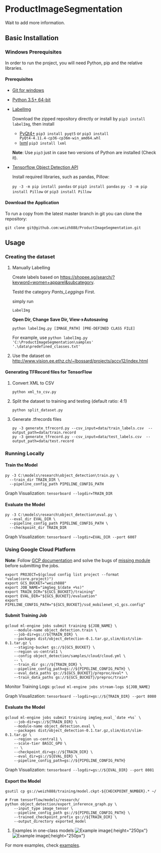 # ProductImageSegmentation
Wait to add more information.

## Basic Installation

### Windows Prerequisites

In order to run the project, you will need Python, pip and the relative libraries.

#### Prerequisites

  - [Git for windows](https://git-for-windows.github.io/)
  - [Python 3.5+ 64-bit](https://www.python.org/downloads/)
  - [LabelImg](https://github.com/tzutalin/labelImg)

    Download the zipped repository directly or install by `pip3 install labelImg`, then install
      - [PyQt4+](https://www.riverbankcomputing.com/software/pyqt/download)
        `pip3 install pyqt5` or
        `pip3 install PyQt4‑4.11.4‑cp36‑cp36m‑win_amd64.whl`
      - [lxml](http://lxml.de/installation.html)
        `pip3 install lxml`

    **Note**: Use `pip3` just in case two versions of Python are installed (Check it).

  - [Tensorflow Object Detection API](https://github.com/tensorflow/models/tree/master/research/object_detection)

    Install required libraries, such as pandas, Pillow:

    `py -3 -m pip install pandas` or `pip3 install pandas`
    `py -3 -m pip install Pillow` or `pip3 install Pillow`

#### Download the Application

To run a copy from the latest master branch in git you can clone the repository:

```
git clone git@github.com:weizh888/ProductImageSegmentation.git
```

## Usage

### Creating the dataset

1. Manually Labelling

    Create labels based on https://shopee.sg/search/?keyword=women+apparel&subcategory.

    Testd the category *Pants_Leggings* First.

    simply run
    ```
    LabelImg
    ```
    **Open Dir, Change Save Dir, View->Autosaving**
    ```
    python labelImg.py [IMAGE_PATH] [PRE-DEFINED CLASS FILE]
    ```

    For example, use `python labelImg.py 'C:\ProductImageSegmentation\samples' '.\data\predefined_classes.txt'`

2. Use the dataset on http://www.vision.ee.ethz.ch/~lbossard/projects/accv12/index.html

#### Generating TFRecord files for TensorFlow

1. Convert XML to CSV

    ```
    python xml_to_csv.py
    ```
2. Split the dataset to training and testing (default ratio: 4:1)

    ```
    python split_dataset.py
    ```
3. Generate .tfrecords files

    ```
    py -3 generate_tfrecord.py --csv_input=data/train_labels.csv  --output_path=data/train.record
    py -3 generate_tfrecord.py --csv_input=data/test_labels.csv  --output_path=data/test.record
    ```


### Running Locally
#### Train the Model
  ```
  py -3 C:\models\research\object_detection\train.py \
    --train_dir TRAIN_DIR \
    --pipeline_config_path PIPELINE_CONFIG_PATH
  ```

  Graph Visualization: `tensorboard --logdir=TRAIN_DIR`

#### Evaluate the Model
  ```
  py -3 C:\models\research\object_detection\eval.py \
    --eval_dir EVAL_DIR \
    --pipeline_config_path PIPELINE_CONFIG_PATH \
    --checkpoint_dir TRAIN_DIR
  ```

  Graph Visualization: `tensorboard --logdir=EVAL_DIR --port 6007`

### Using Google Cloud Platform
  **Note**: Follow [GCP documentation](https://github.com/tensorflow/models/blob/master/research/object_detection/g3doc/running_on_cloud.md)
  and solve the bugs of [missing module](https://github.com/tensorflow/models/issues/2739) before submitting the jobs.

  ```
  export PROJECT=$(gcloud config list project --format "value(core.project)")
  export GCS_BUCKET="weizh888"
  export JOB_NAME="imgSeg_$(date +%s)"
  export TRAIN_DIR="${GCS_BUCKET}/training"
  export EVAL_DIR="${GCS_BUCKET}/evaluation"
  export PIPELINE_CONFIG_PATH="${GCS_BUCKET}/ssd_mobilenet_v1_gcs.config"
  ```
#### Submit Training Job
```
gcloud ml-engine jobs submit training ${JOB_NAME} \
    --module-name object_detection.train \
    --job-dir=gs://${TRAIN_DIR} \
    --packages dist/object_detection-0.1.tar.gz,slim/dist/slim-0.1.tar.gz \
    --staging-bucket gs://${GCS_BUCKET} \
    --region us-central1 \
    --config object_detection/samples/cloud/cloud.yml \
    -- \
    --train_dir gs://${TRAIN_DIR} \
    --pipeline_config_path=gs://${PIPELINE_CONFIG_PATH} \
    --eval_data_paths gs://${GCS_BUCKET}/preproc/eval* \
    --train_data_paths gs://${GCS_BUCKET}/preproc/train*
```

  Monitor Training Logs: `gcloud ml-engine jobs stream-logs ${JOB_NAME}`

  Graph Visualization: `tensorboard --logdir=gs://${TRAIN_DIR} --port 8080`

#### Evaluate the Model
```
gcloud ml-engine jobs submit training imgSeg_eval_`date +%s` \
    --job-dir=gs://${TRAIN_DIR} \
    --module-name object_detection.eval \
    --packages dist/object_detection-0.1.tar.gz,slim/dist/slim-0.1.tar.gz \
    --region us-central1 \
    --scale-tier BASIC_GPU \
    -- \
    --checkpoint_dir=gs://${TRAIN_DIR} \
    --eval_dir=gs://${EVAL_DIR} \
    --pipeline_config_path=gs://${PIPELINE_CONFIG_PATH}
```
  Graph Visualization: `tensorboard --logdir=gs://${EVAL_DIR} --port 8081`

#### Export the Model

`gsutil cp gs://weizh888/training/model.ckpt-${CHECKPOINT_NUMBER}.* ~/`

```
# From tensorflow/models/research/
python object_detection/export_inference_graph.py \
    --input_type image_tensor \
    --pipeline_config_path gs://${PIPELINE_CONFIG_PATH} \
    --trained_checkpoint_prefix gs://${TRAIN_DIR} \
    --output_directory exported_model
```

1. Examples in one-class models
![Example image](/model_one_class/images/00.png){:height="250px"}
![Example image](/model_one_class/images/01.png){:height="250px"}

For more examples, check [examples](/model_one_class/images).
